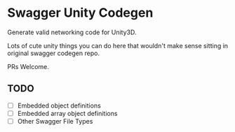 # Swagger Unity Codegen

Generate valid networking code for Unity3D. 

Lots of cute unity things you can do here that wouldn't make sense sitting in original swagger codegen repo.

PRs Welcome.

## TODO

- [ ] Embedded object definitions
- [ ] Embedded array object definitions
- [ ] Other Swagger File Types
